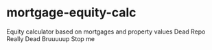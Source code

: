 # mortgage-equity-calc
Equity calculator based on mortgages and property values
Dead Repo
Really Dead
Bruuuuup
Stop me